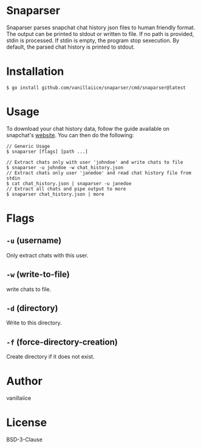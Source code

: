 # Snaparser

Snaparser parses snapchat chat history json files to human friendly format.
The output can be printed to stdout or written to file.
If no path is provided, stdin is processed.
If stdin is empty, the program stop sexecution.
By default, the parsed chat history is printed to stdout.

# Installation

```
$ go install github.com/vanillaiice/snaparser/cmd/snaparser@latest
```

# Usage

To download your chat history data, follow the guide available on snapchat's 
[website](https://help.snapchat.com/hc/en-us/articles/7012305371156-How-do-I-download-my-data-from-Snapchat-). 
You can then do the following:

```
// Generic Usage
$ snaparser [flags] [path ...]

// Extract chats only with user 'johndoe' and write chats to file
$ snaparser -u johndoe -w chat_history.json
// Extract chats only user 'janedoe' and read chat history file from stdin
$ cat chat_history.json | snaparser -u janedoe
// Extract all chats and pipe output to more
$ snaparser chat_history.json | more
```

# Flags

## ```-u``` (username)
Only extract chats with this user.

## ```-w``` (write-to-file)
write chats to file.

## ```-d``` (directory)
Write to this directory.

## ```-f``` (force-directory-creation)
Create directory if it does not exist.

# Author

vanillaiice

# License

BSD-3-Clause
